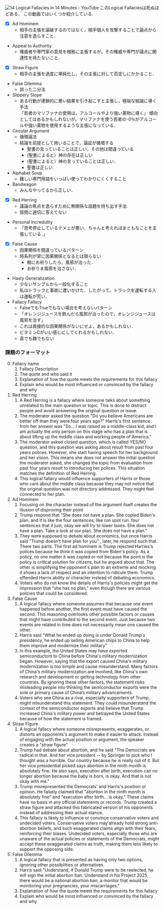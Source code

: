 ![14 Logical Fallacies in 14 Minutes - YouTube](https://www.youtube.com/watch?v=4QepFGJj74o)
このLogical Fallaciesは死ぬほどある．
この動画ではいくつか紹介している.
- [x] Ad Hominem
	- 相手の主張を論破するのではなく，相手個人を攻撃することで論点から注意を逸らすこと．
- Appeal to Authority
	 - 権威者や専門家の意見を根拠に主張するが，その権威や専門が論点に関連性を持たないこと．
- [x] Straw Figure
	- 相手の主張を過度に単純化し，その主張に対して否定しにかかること．
- False Dilemma
	- 誤った二分法
- Slippery Slope
	- ある行動が連鎖的に悪い結果を引き起こすと主張し，極端な結論に導く手法<br>
	   「若者のマリファナの使用は，アルコールやより強い薬物に導く」
	   傾向としてはあるかもしれないが，マリファナを使う若者の-0％がアルコールや強い薬物を使用するような主張になっている．
- Circular Argument
	- 循環論法
	- 結論を前提として用いることで，論証が循環する
		- 聖書の言っていることは正しい，その他は間違っている
		- (聖書によると）神の存在は正しい
		- (聖書によると）神の言っていることは正しい．
		- 聖書は正しい
- Alphabet Soup
	-  難しい専門用語をいっぱい使ってわかりにくくすること
- Bandwagon
	- みんなやってるから正しい．
- [x] Red Herring
	- 議論の焦点を逸らすために無関係な話題を持ち出す手法
	- 質問に適切に答えてない
- Personal Incredulity
	- 「思考停止しているテメェが悪い．ちゃんと考えればまともなことを主張している．」
- [x] False Cause
	- 因果関係を間違っているパターン
	- 時系列が常に因果関係となるとは限らない
		- 朝にお祈りしたら，風邪が治った．
		- お祈りま風邪を治さない．
- Hasty Generalization
	- 少ないサンプルから一般化すること
	- 私はトラックと事故に遭いかけた．したがって，トラックを運転する人は運転が荒い．
- Fallacy Fallacy
	- FalseでもTrueでもない場合を考えないパターン
	- 「オレンジジュースを飲んだら風邪が治ったので，オレンジジュースは風邪を治す」
	- これは直接的な因果関係がないにせよ，あるかもしれない．
	- ビタミンCがいい感じにしてくれるかもしれない．
	- 真でも魏でもない



### 課題のフォーマット
0. Fallacy name
	1. Fallacy Description
	2. The quote and who said it
	3. Explanation of how the quote meets the requirements for this fallacy
	4. Explain who would be most influenced or convinced by the fallacy and why
0. Red Herring
	1. A Red Herring is a fallacy where someone talks about something unrelated to the main question or topic. This is done to distract people and avoid answering the original question or issue.
	2. The moderator asked the question "Do you believe Americans are better off than they were four years ago?" Harris's first sentence from her answer was "So... I was raised as a middle-class kid, and I am actually the only person on this stage who has a plan that is about lifting up the middle class and working people of America."
	3. The moderator asked closed question, which is called YES/NO question, and this question was asking about result from past four years polices. However, she start having speech for her background and her vision. This means she does not answer the initial question the moderator asked, she changed the topic from evaluation from past four years result to introducing her polices. This situation matches the definition of Red Herring.
	4. This logical fallacy would influence supporters of Harris or those who care about the middle class because they may not notice that the original question was not directory addressed. They might feel connected to her plan.
0. Ad Hominem
	1. Focusing on the character instead of the argument itself creates the illusion of disproving their point
	2. Trump respond that "She does not have a plan. She copied Biden's plan. and it is like the four sentences, like run spot run. four sentences that it just, okay we will try to lower taxes. She does not have a plan. Take a look at our plan. She does not have a plan."
	4. They were supposed to debate about economics, but once Harris said "Trump doesn't have plan for you" , later, he respond such that. There two parts. The first ad hominem is Trump rejected Harries's polices because he think it was copied from Biden's policy. As a policy, no one matter it was copied or not because the point is the policy is critical solution for citizens, but he argued about that. The other is simplifying the opponent's plan to an extreme and mocking it shows a lack of respect and an intention to ridicule them. Trump offended Harris ability or character instead of debating economics.
	5. Voters who do not know the details of Harris's policies might get the impression that "she has no plan," even though there are various policies that could be considered.
0. False Cause
	1. A logical fallacy where someone assumes that because one event happened before another, the first event must have caused the second. This reasoning overlooks other possible factors or causes that might have contributed to the second event. Just because two events are related in time does not necessarily mean one caused the other.
	2. Harris said "What he ended up doing is under Donald Trump's presidency, he ended up selling American chips to China to help them improve and modernize their military"
	3. In this example, the United States may have exported semiconductors to China before China's military modernization began. However, saying that the export caused China's military modernization is too simple and cause misunderstand. Many factors of China's military modernization are involved, like China's own research and development or getting technology from other countries. By ignoring these other factors, the statement risks misleading people into thinking the semiconductor exports were the sole or primary cause of China’s military advancements.
	4. Voters who see China as a rival, especially supporters of Trump, might misunderstand this statement. They could misunderstand the context of the semiconductor exports and believe that Trump increased China's military power and betrayed the United States because of how the statement is framed.
0. Straw Figure
	1. A logical fallacy where someone misrepresents, exaggerates, or distorts an opponents's argument to make it easier to attack. Instead of engaging with the actual position or argument, the speaker creates a "straw figure"
	2. Trump had debate about abortion, and he said "The Democrats are radical in that. And her vice president -- by Springer to pick who I thought was a horrible. Our country because he is really out of it. But her vice presidential picked says abortion in the ninth month is absolutely fine. He also says, execution after birth, execution can no longer abortion because the baby is born, is okay. And that is not okay with me."
	3. Trump misrepresented the Democrats' and Harris's position or opinion. He falsely claimed that "abortion in the ninth month is absolutely fine" and "execution after birth... is okay." These claims have no basis in any official statements or records. Trump created a straw figure and attacked this fabricated version of his opponents instead of addressing their actual stance.
	4. This fallacy is likely to influence or convince conservative voters and undecided voters. Conservative voters may already hold strong anti-abortion beliefs, and such exaggerated claims align with their fears, reinforcing their biases. Undecided voters, especially those who are unaware of the actual policies or statements of the Democrats, might accept these exaggerated claims as truth, making them less likely to support the opposing side.
0. False Dilemma
	1. A logical fallacy that is presented as having only two options, ignoring other possibilities or alternatives.
	2. Harris said "Understand, if Donald Trump were to be reelected, he will sign the initial abortion ban. Understand in his Project 2025, there would be a national abortion ban, a monitor that would be monitoring your pregnancies, your miscarriages."
	3. Explanation of how the quote meets the requirements for this fallacy
	4. Explain who would be most influenced or convinced by the fallacy and why